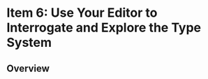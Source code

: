 # Item 6: Use Your Editor to Interrogate and Explore the Type System

## Overview


<!-- References -->
